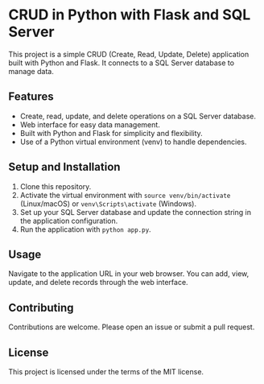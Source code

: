 # CRUD in Python with Flask and SQL Server

This project is a simple CRUD (Create, Read, Update, Delete) application built with Python and Flask. It connects to a SQL Server database to manage data.

## Features

- Create, read, update, and delete operations on a SQL Server database.
- Web interface for easy data management.
- Built with Python and Flask for simplicity and flexibility.
- Use of a Python virtual environment (venv) to handle dependencies.

## Setup and Installation

1. Clone this repository.
2. Activate the virtual environment with `source venv/bin/activate` (Linux/macOS) or `venv\Scripts\activate` (Windows).
3. Set up your SQL Server database and update the connection string in the application configuration.
4. Run the application with `python app.py`.

## Usage

Navigate to the application URL in your web browser. You can add, view, update, and delete records through the web interface.

## Contributing

Contributions are welcome. Please open an issue or submit a pull request.

## License

This project is licensed under the terms of the MIT license.
